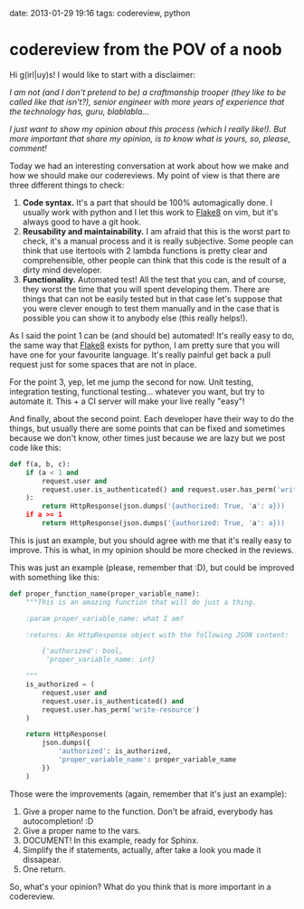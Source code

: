 date: 2013-01-29 19:16
tags: codereview, python

codereview from the POV of a noob
=================================

Hi g(irl|uy)s! I would like to start with a disclaimer:

*I am not (and I don't pretend to be) a craftmanship trooper (they like
to be called like that isn't?), senior engineer with more years of
experience that the technology has, guru, blablabla...*

*I just want to show my opinion about this process (which I really
like!). But more important that share my opinion, is to know what is
yours, so, please, comment!*

Today we had an interesting conversation at work about how we make and
how we should make our codereviews. My point of view is that there are
three different things to check:

1.  **Code syntax.** It's a part that should be 100% automagically done.
    I usually work with python and I let this work to
    [Flake8](http://pypi.python.org/pypi/flake8) on vim, but it's always
    good to have a git hook.
2.  **Reusability and maintainability.** I am afraid that this is the
    worst part to check, it's a manual process and it is really
    subjective. Some people can think that use itertools with 2 lambda
    functions is pretty clear and comprehensible, other people can think
    that this code is the result of a dirty mind developer.
3.  **Functionality.** Automated test! All the test that you can, and of
    course, they worst the time that you will spent developing them.
    There are things that can not be easily tested but in that case
    let's suppose that you were clever enough to test them manually and
    in the case that is possible you can show it to anybody else (this
    really helps!).

As I said the point 1 can be (and should be) automated! It's really easy
to do, the same way that [Flake8](http://pypi.python.org/pypi/flake8)
exists for python, I am pretty sure that you will have one for your
favourite language. It's really painful get back a pull request just for
some spaces that are not in place.

For the point 3, yep, let me jump the second for now. Unit testing,
integration testing, functional testing... whatever you want, but try to
automate it. This + a CI server will make your live really "easy"!

And finally, about the second point. Each developer have their way to do
the things, but usually there are some points that can be fixed and
sometimes because we don't know, other times just because we are lazy
but we post code like this:

````` python
def f(a, b, c):
    if (a < 1 and
        request.user and
        request.user.is_authenticated() and request.user.has_perm('write')
    ):
        return HttpResponse(json.dumps('{authorized: True, 'a': a}))
    if a >= 1
        return HttpResponse(json.dumps('{authorized: True, 'a': a}))
`````

This is just an example, but you should agree with me that it's really
easy to improve. This is what, in my opinion should be more checked in
the reviews.

This was just an example (please, remember that :D), but could be
improved with something like this:

````` python
def proper_function_name(proper_variable_name):
    """This is an amazing function that will do just a thing.

    :param proper_variable_name: what I am?

    :returns: An HttpResponse object with the following JSON content:

        {'authorized': bool,
         'proper_variable_name: int}

    """
    is_authorized = (
        request.user and
        request.user.is_authenticated() and
        request.user.has_perm('write-resource')
    )

    return HttpResponse(
        json.dumps({
            'authorized': is_authorized,
            'proper_variable_name': proper_variable_name
        })
    )
`````

Those were the improvements (again, remember that it's just an example):

1.  Give a proper name to the function. Don't be afraid, everybody has
    autocompletion! :D
2.  Give a proper name to the vars.
3.  DOCUMENT! In this example, ready for Sphinx.
4.  Simplify the if statements, actually, after take a look you made it
    dissapear.
5.  One return.

So, what's your opinion? What do you think that is more important in a
codereview.
